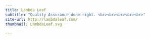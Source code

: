 ```yaml
---
title: Lambda Leaf
subtitle: "Quality Assurance done right. <br><br><br><br><br>"
site-url: http://lambdaleaf.com/
thumbnail: LambdaLeaf.svg

---
```

